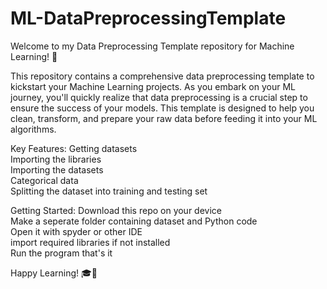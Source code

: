 # ML-DataPreprocessingTemplate
Welcome to my Data Preprocessing Template repository for Machine Learning! 🚀

This repository contains a comprehensive data preprocessing template to kickstart your Machine Learning projects. As you embark on your ML journey, you'll quickly realize that data preprocessing is a crucial step to ensure the success of your models. This template is designed to help you clean, transform, and prepare your raw data before feeding it into your ML algorithms.

Key Features:
Getting datasets <br>
Importing the libraries <br>
Importing the datasets <br>
Categorical data <br>
Splitting the dataset into training and testing set

Getting Started:
Download this repo on your device <br>
Make a seperate folder containing dataset and Python code <br>
Open it with spyder or other IDE <br>
import required libraries if not installed <br>
Run the program that's it

Happy Learning! 🎓🤖
